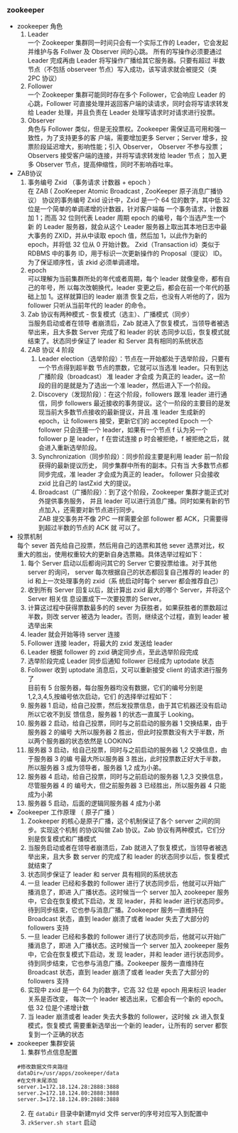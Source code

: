 ### zookeeper
* zookeeper 角色
    1. Leader  
    一个 Zookeeper 集群同一时间只会有一个实际工作的 Leader，它会发起并维护与各 Follwer
    及 Observer 间的心跳。
    所有的写操作必须要通过 Leader 完成再由 Leader 将写操作广播给其它服务器。只要有超过
    半数节点（不包括 observeer 节点）写入成功，该写请求就会被提交（类 2PC 协议）
    2. Follower  
    一个 Zookeeper 集群可能同时存在多个 Follower，它会响应 Leader 的心跳，Follower 可直接处理并返回客户端的读请求，同时会将写请求转发给 Leader 处理，并且负责在 Leader 处理写请求时对请求进行投票。
    3. Observer  
    角色与 Follower 类似，但是无投票权。Zookeeper 需保证高可用和强一致性，为了支持更多的客
    户端，需要增加更多 Server；Server 增多，投票阶段延迟增大，影响性能；引入 Observer，
    Observer 不参与投票； Observers 接受客户端的连接，并将写请求转发给 leader 节点； 加入更
    多 Observer 节点，提高伸缩性，同时不影响吞吐率。
* ZAB协议
    1. 事务编号 Zxid （事务请求 计数器 + epoch ）  
    在 ZAB ( ZooKeeper Atomic Broadcast , ZooKeeper 原子消息广播协议） 协议的事务编号 Zxid
    设计中，Zxid 是一个 64 位的数字，其中低 32 位是一个简单的单调递增的计数器，针对客户端每
    一个事务请求，计数器加 1；而高 32 位则代表 Leader 周期 epoch 的编号，每个当选产生一个新
    的 Leader 服务器，就会从这个 Leader 服务器上取出其本地日志中最大事务的 ZXID，并从中读取
    epoch 值，然后加 1，以此作为新的 epoch，并将低 32 位从 0 开始计数。
    Zxid（Transaction id）类似于 RDBMS 中的事务 ID，用于标识一次更新操作的 Proposal（提议）
    ID。为了保证顺序性，该 zkid 必须单调递增。
    2. epoch  
    可以理解为当前集群所处的年代或者周期，每个 leader 就像皇帝，都有自己的年号，所
    以每次改朝换代，leader 变更之后，都会在前一个年代的基础上加 1。这样就算旧的 leader 崩溃
    恢复之后，也没有人听他的了，因为 follower 只听从当前年代的 leader 的命令。
    3. Zab 协议有两种模式 - 恢复模式（选主）、广播模式（同步）  
    当服务启动或者在领导
    者崩溃后，Zab 就进入了恢复模式，当领导者被选举出来，且大多数 Server 完成了和 leader 的状
    态同步以后，恢复模式就结束了。状态同步保证了 leader 和 Server 具有相同的系统状态
    4. ZAB 协议 4 阶段
        1. Leader election（选举阶段）：节点在一开始都处于选举阶段，只要有一个节点得到超半数
          节点的票数，它就可以当选准 leader。只有到达 广播阶段（broadcast） 准 leader 才会成
          为真正的 leader。这一阶段的目的是就是为了选出一个准 leader，然后进入下一个阶段。
        2. Discovery（发现阶段）：在这个阶段，followers 跟准 leader 进行通信，同步 followers
           最近接收的事务提议。这个一阶段的主要目的是发现当前大多数节点接收的最新提议，并且
           准 leader 生成新的 epoch，让 followers 接受，更新它们的 accepted Epoch
           一个 follower 只会连接一个 leader，如果有一个节点 f 认为另一个 follower p 是 leader，f
           在尝试连接 p 时会被拒绝，f 被拒绝之后，就会进入重新选举阶段。
        3. Synchronization（同步阶段）：同步阶段主要是利用 leader 前一阶段获得的最新提议历史，
           同步集群中所有的副本。只有当 大多数节点都同步完成，准 leader 才会成为真正的 leader。
           follower 只会接收 zxid 比自己的 lastZxid 大的提议。
        4. Broadcast（广播阶段）：到了这个阶段，Zookeeper 集群才能正式对外提供事务服务，
           并且 leader 可以进行消息广播。同时如果有新的节点加入，还需要对新节点进行同步。  
    ZAB 提交事务并不像 2PC 一样需要全部 follower 都 ACK，只需要得到超过半数的节点的 ACK 就
    可以了。
* 投票机制  
每个 sever 首先给自己投票，然后用自己的选票和其他 sever 选票对比，权重大的胜出，使用权重较大的更新自身选票箱。具体选举过程如下：
    1. 每个 Server 启动以后都询问其它的 Server 它要投票给谁。对于其他 server 的询问，
      server 每次根据自己的状态都回复自己推荐的 leader 的 id 和上一次处理事务的 zxid（系
      统启动时每个 server 都会推荐自己）
    2. 收到所有 Server 回复以后，就计算出 zxid 最大的哪个 Server，并将这个 Server 相关信
       息设置成下一次要投票的 Server。
    3. 计算这过程中获得票数最多的的 sever 为获胜者，如果获胜者的票数超过半数，则改
       server 被选为 leader。否则，继续这个过程，直到 leader 被选举出来
    4. leader 就会开始等待 server 连接
    5. Follower 连接 leader，将最大的 zxid 发送给 leader
    6. Leader 根据 follower 的 zxid 确定同步点，至此选举阶段完成
    7. 选举阶段完成 Leader 同步后通知 follower 已经成为 uptodate 状态
    8. Follower 收到 uptodate 消息后，又可以重新接受 client 的请求进行服务了  
目前有 5 台服务器，每台服务器均没有数据，它们的编号分别是 1,2,3,4,5,按编号依次启动，它们
的选择举过程如下：
    1. 服务器 1 启动，给自己投票，然后发投票信息，由于其它机器还没有启动所以它收不到反
       馈信息，服务器 1 的状态一直属于 Looking。
    2. 服务器 2 启动，给自己投票，同时与之前启动的服务器 1 交换结果，由于服务器 2 的编号
       大所以服务器 2 胜出，但此时投票数没有大于半数，所以两个服务器的状态依然是
       LOOKING
    3. 服务器 3 启动，给自己投票，同时与之前启动的服务器 1,2 交换信息，由于服务器 3 的编
       号最大所以服务器 3 胜出，此时投票数正好大于半数，所以服务器 3 成为领导者，服务器
       1,2 成为小弟。
    4. 服务器 4 启动，给自己投票，同时与之前启动的服务器 1,2,3 交换信息，尽管服务器 4 的
       编号大，但之前服务器 3 已经胜出，所以服务器 4 只能成为小弟
    5. 服务器 5 启动，后面的逻辑同服务器 4 成为小弟
* Zookeeper  工作原理 （ 原子广播 ）
    1. Zookeeper 的核心是原子广播，这个机制保证了各个 server 之间的同步。实现这个机制
       的协议叫做 Zab 协议。Zab 协议有两种模式，它们分别是恢复模式和广播模式
    2. 当服务启动或者在领导者崩溃后，Zab 就进入了恢复模式，当领导者被选举出来，且大多
       数 server 的完成了和 leader 的状态同步以后，恢复模式就结束了
    3. 状态同步保证了 leader 和 server 具有相同的系统状态
    4. 一旦 leader 已经和多数的 follower 进行了状态同步后，他就可以开始广播消息了，即进
       入广播状态。这时候当一个 server 加入 zookeeper 服务中，它会在恢复模式下启动，发
       现 leader，并和 leader 进行状态同步。待到同步结束，它也参与消息广播。Zookeeper
       服务一直维持在 Broadcast 状态，直到 leader 崩溃了或者 leader 失去了大部分的
       followers 支持
    5. 一旦 leader 已经和多数的 follower 进行了状态同步后，他就可以开始广播消息了，即进
       入广播状态。这时候当一个 server 加入 zookeeper 服务中，它会在恢复模式下启动，发
       现 leader，并和 leader 进行状态同步。待到同步结束，它也参与消息广播。Zookeeper
       服务一直维持在 Broadcast 状态，直到 leader 崩溃了或者 leader 失去了大部分的
       followers 支持
    6. 实现中 zxid 是一个 64 为的数字，它高 32 位是 epoch 用来标识 leader 关系是否改变，
       每次一个 leader 被选出来，它都会有一个新的 epoch。低 32 位是个递增计数
    7. 当 leader 崩溃或者 leader 失去大多数的 follower，这时候 zk 进入恢复模式，恢复模式
       需要重新选举出一个新的 leader，让所有的 server 都恢复到一个正确的状态
* zookeeper 集群安装
    1. 集群节点信息配置
    ```
    #修改数据文件夹路径
    dataDir=/usr/apps/zookeeper/data
    #在文件末尾添加
    server.1=172.18.124.28:2888:3888
    server.2=172.18.124.80:2888:3888
    server.3=172.18.124.89:2888:3888
    ```
    2. 在 `dataDir` 目录中新建myid 文件 server的序号对应写入到配置中
    3. `zkServer.sh start` 启动

